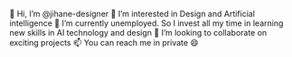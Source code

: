  👋 Hi, I’m @jihane-designer
 👀 I’m interested in Design and Artificial intelligence
 🌱 I’m currently unemployed. So I invest all my time in learning new skills in AI technology and design
 💞️ I’m looking to collaborate on exciting projects
 📫 You can reach me in private
 😄 

<!---
jihane-designer/jihane-designer is a ✨ special ✨ repository because its `README.md` (this file) appears on your GitHub profile.
You can click the Preview link to take a look at your changes.
--->
